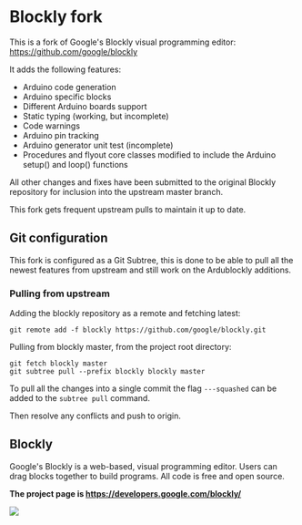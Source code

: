# Blockly fork

This is a fork of Google's Blockly visual programming editor:
https://github.com/google/blockly

It adds the following features:

* Arduino code generation
* Arduino specific blocks
* Different Arduino boards support
* Static typing (working, but incomplete)
* Code warnings
* Arduino pin tracking
* Arduino generator unit test (incomplete)
* Procedures and flyout core classes modified to include the Arduino setup() and loop() functions

All other changes and fixes have been submitted to the original Blockly repository for inclusion into the upstream master branch.

This fork gets frequent upstream pulls to maintain it up to date.


## Git configuration

This fork is configured as a Git Subtree, this is done to be able to pull all the newest features from upstream and still work on the Ardublockly additions.


### Pulling from upstream

Adding the blockly repository as a remote and fetching latest:

```
git remote add -f blockly https://github.com/google/blockly.git
```

Pulling from blockly master, from the project root directory:

```
git fetch blockly master
git subtree pull --prefix blockly blockly master
```

To pull all the changes into a single commit the flag `---squashed` can be added to the `subtree pull` command.

Then resolve any conflicts and push to origin.


## Blockly

Google's Blockly is a web-based, visual programming editor.  Users can drag
blocks together to build programs.  All code is free and open source.

**The project page is https://developers.google.com/blockly/**

![](https://developers.google.com/blockly/sample.png)

